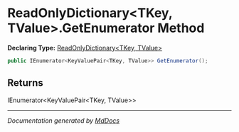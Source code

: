 ﻿# ReadOnlyDictionary\<TKey, TValue\>.GetEnumerator Method

**Declaring Type:** [ReadOnlyDictionary\<TKey, TValue\>](../index.md)

```csharp
public IEnumerator<KeyValuePair<TKey, TValue>> GetEnumerator();
```

## Returns

IEnumerator\<KeyValuePair\<TKey, TValue\>\>

___

*Documentation generated by [MdDocs](https://github.com/ap0llo/mddocs)*
